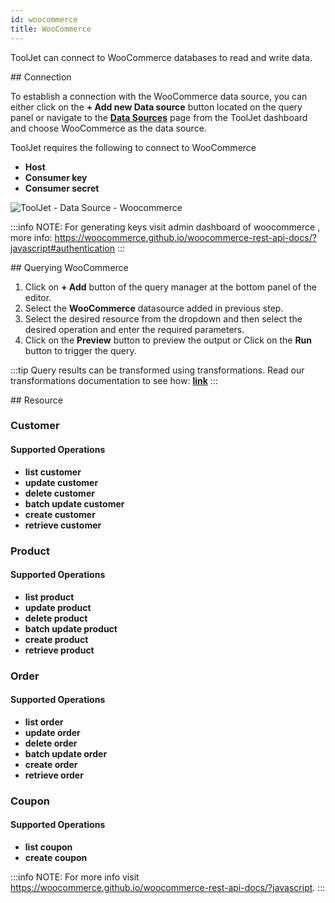 ```yaml
---
id: woocommerce
title: WooCommerce
---
```


ToolJet can connect to WooCommerce databases to read and write data.

<div>
## Connection

To establish a connection with the WooCommerce data source, you can either click on the **+ Add new Data source** button located on the query panel or navigate to the **[Data Sources](/docs/data-sources/overview)** page from the ToolJet dashboard and choose WooCommerce as the data source.

ToolJet requires the following to connect to WooCommerce
- **Host**
- **Consumer key**
- **Consumer secret**

<img className="screenshot-full" src="/img/datasource-reference/woocommerce/woocomerce-auth-v2.png" alt="ToolJet - Data Source - Woocommerce" />

:::info
NOTE: For generating keys visit admin dashboard of woocommerce , more info: https://woocommerce.github.io/woocommerce-rest-api-docs/?javascript#authentication
:::

</div>

<div>
## Querying WooCommerce

1. Click on **+ Add** button of the query manager at the bottom panel of the editor.
2. Select the **WooCommerce** datasource added in previous step.
3. Select the desired resource from the dropdown and then select the desired operation and enter the required parameters.
4. Click on the **Preview** button to preview the output or Click on the **Run** button to trigger the query.

:::tip
Query results can be transformed using transformations. Read our transformations documentation to see how: **[link](/docs/tutorial/transformations)**
:::

</div>

<div>
## Resource

### Customer

#### Supported Operations

- **list customer**
- **update customer**
- **delete customer**
- **batch update customer**
- **create customer**
- **retrieve customer**

### Product

#### Supported Operations

- **list product**
- **update product**
- **delete product**
- **batch update product**
- **create product**
- **retrieve product**

### Order

#### Supported Operations

- **list order**
- **update order**
- **delete order**
- **batch update order**
- **create order**
- **retrieve order**

### Coupon

#### Supported Operations

- **list coupon**
- **create coupon**

:::info
NOTE: For more info visit https://woocommerce.github.io/woocommerce-rest-api-docs/?javascript.
:::

</div>
